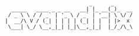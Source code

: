 <pre>

                              _      _
     _____   ____ _ _ __   __| |_ __(_)_  __
    / _ \ \ / / _` | '_ \ / _` | '__| \ \/ /
   |  __/\ V / (_| | | | | (_| | |  | |&gt;  x
    \___| \_/ \__,_|_| |_|\__,_|_|  |_/_/\_\

</pre>
